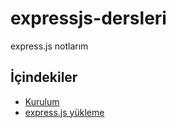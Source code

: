 # expressjs-dersleri
express.js notlarım

## İçindekiler
- [Kurulum](00-kurulum)
- [express.js yükleme](01-expressjs-yukleme)
